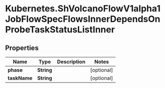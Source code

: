 # Kubernetes.ShVolcanoFlowV1alpha1JobFlowSpecFlowsInnerDependsOnProbeTaskStatusListInner

## Properties

Name | Type | Description | Notes
------------ | ------------- | ------------- | -------------
**phase** | **String** |  | [optional] 
**taskName** | **String** |  | [optional] 


